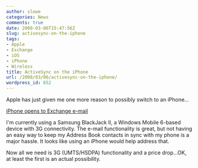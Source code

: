 ```yaml
---
author: slowe
categories: News
comments: true
date: 2008-03-06T15:47:56Z
slug: activesync-on-the-iphone
tags:
- Apple
- Exchange
- iOS
- iPhone
- Wireless
title: ActiveSync on the iPhone
url: /2008/03/06/activesync-on-the-iphone/
wordpress_id: 652
---
```


Apple has just given me one more reason to possibly switch to an iPhone...

[iPhone opens to Exchange e-mail](http://www.infoworld.com/article/08/03/06/iPhone-opens-to-Exchange-e-mail_1.html?source=rss&url=http://www.infoworld.com/article/08/03/06/iPhone-opens-to-Exchange-e-mail_1.html)

I'm currently using a Samsung BlackJack II, a Windows Mobile 6-based device with 3G connectivity. The e-mail functionality is great, but not having an easy way to keep my Address Book contacts in sync with my phone is a major hassle. It looks like using an iPhone would help address that.

Now all we need is 3G (UMTS/HSDPA) functionality and a price drop...OK, at least the first is an actual possibility.
